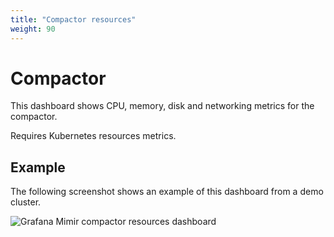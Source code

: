 ```yaml
---
title: "Compactor resources"
weight: 90
---
```


# Compactor

This dashboard shows CPU, memory, disk and networking metrics for the compactor.

Requires Kubernetes resources metrics.

## Example

The following screenshot shows an example of this dashboard from a demo cluster.

![Grafana Mimir compactor resources dashboard](../../../../images/dashboards/mimir-compactor-resources.png)
